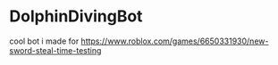 # DolphinDivingBot
cool bot i made for https://www.roblox.com/games/6650331930/new-sword-steal-time-testing
